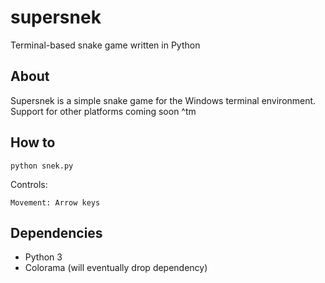 # supersnek
Terminal-based snake game written in Python

## About
Supersnek is a simple snake game for the Windows terminal environment. Support for other platforms coming soon ^tm

## How to
`python snek.py`

Controls:
```
Movement: Arrow keys
```

## Dependencies

* Python 3
* Colorama (will eventually drop dependency)

